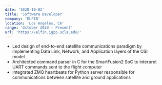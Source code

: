```yaml
---
date: '2020-10-02'
title: 'Software Developer'
company: 'ELFIN'
location: 'Los Angeles, CA'
range: 'October 2020 - Present'
url: 'https://elfin.igpp.ucla.edu/'
---
```


- Led design of end-to-end satellite communications paradigm by implementing Data Link, Network, and Application layers of the OSI model
- Architected command parser in C for the SmartFusion2 SoC to interpret UART commands sent to the flight computer
- Integrated ZMQ heartbeats for Python server responsible for communications between satellite and ground applications
